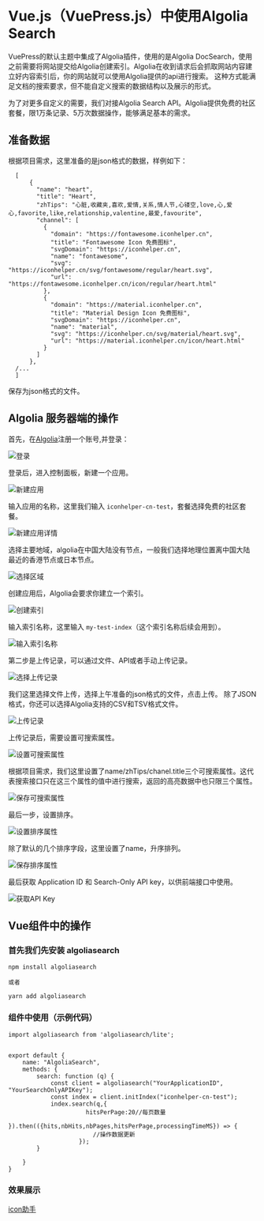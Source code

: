 
# Vue.js（VuePress.js）中使用Algolia Search

VuePress的默认主题中集成了Algolia插件，使用的是Algolia DocSearch，使用之前需要将网站提交给Algolia创建索引。Algolia在收到请求后会抓取网站内容建立好内容索引后，你的网站就可以使用Algolia提供的api进行搜索。
这种方式能满足文档的搜索要求，但不能自定义搜索的数据结构以及展示的形式。

为了对更多自定义的需要，我们对接Algolia Search API。Algolia提供免费的社区套餐，限1万条记录、5万次数据操作，能够满足基本的需求。


## 准备数据

根据项目需求，这里准备的是json格式的数据，样例如下：

      [
          {
            "name": "heart",
            "title": "Heart",
            "zhTips": "心脏,收藏夹,喜欢,爱情,关系,情人节,心镂空,love,心,爱心,favorite,like,relationship,valentine,最爱,favourite",
            "channel": [
              {
                "domain": "https://fontawesome.iconhelper.cn",
                "title": "Fontawesome Icon 免费图标",
                "svgDomain": "https://iconhelper.cn",
                "name": "fontawesome",
                "svg": "https://iconhelper.cn/svg/fontawesome/regular/heart.svg",
                "url": "https://fontawesome.iconhelper.cn/icon/regular/heart.html"
              },
              {
                "domain": "https://material.iconhelper.cn",
                "title": "Material Design Icon 免费图标",
                "svgDomain": "https://iconhelper.cn",
                "name": "material",
                "svg": "https://iconhelper.cn/svg/material/heart.svg",
                "url": "https://material.iconhelper.cn/icon/heart.html"
              }
            ]
          },
      /...
      ]
      
      
保存为json格式的文件。


## Algolia 服务器端的操作


首先，在[Algolia](https://www.algolia.com)注册一个账号,并登录：

![登录](/images/blog/log/create-algolia/1-login.png)


登录后，进入控制面板，新建一个应用。

![新建应用](/images/blog/log/create-algolia/2-create-app.png)

输入应用的名称，这里我们输入 `iconhelper-cn-test`，套餐选择免费的社区套餐。

![新建应用详情](/images/blog/log/create-algolia/3-create-app-detail.png)

选择主要地域，algolia在中国大陆没有节点，一般我们选择地理位置离中国大陆最近的香港节点或日本节点。

![选择区域](/images/blog/log/create-algolia/4-select-main-region.png)


创建应用后，Algolia会要求你建立一个索引。


![创建索引](/images/blog/log/create-algolia/5-create-index.png)


输入索引名称，这里输入 `my-test-index`（这个索引名称后续会用到）。

![输入索引名称](/images/blog/log/create-algolia/6-create-index.png)

第二步是上传记录，可以通过文件、API或者手动上传记录。

![选择上传记录](/images/blog/log/create-algolia/7-upload-records.png)

我们这里选择文件上传，选择上午准备的json格式的文件，点击上传。 除了JSON格式，你还可以选择Algolia支持的CSV和TSV格式文件。


![上传记录](/images/blog/log/create-algolia/8-upload-records-detail.png)

上传记录后，需要设置可搜索属性。

![设置可搜索属性](/images/blog/log/create-algolia/9-config-attribute.png)


根据项目需求，我们这里设置了name/zhTips/chanel.title三个可搜索属性。这代表搜索接口只在这三个属性的值中进行搜索，返回的高亮数据中也只限三个属性。

![保存可搜索属性](/images/blog/log/create-algolia/10-config-attribute-save.png)

最后一步，设置排序。

![设置排序属性](/images/blog/log/create-algolia/11-config-ranking.png)

除了默认的几个排序字段，这里设置了name，升序排列。

![保存排序属性](/images/blog/log/create-algolia/12-config-ranking-detail.png)


最后获取 Application ID 和 Search-Only API key，以供前端接口中使用。

![获取API Key](/images/blog/log/create-algolia/13-get-api-keys.png)


## Vue组件中的操作


### 首先我们先安装 algoliasearch

    npm install algoliasearch
    
    或者
    
    yarn add algoliasearch
    

### 组件中使用（示例代码）


    import algoliasearch from 'algoliasearch/lite';


    export default {
        name: "AlgoliaSearch",        
        methods: {
            search: function (q) {
                const client = algoliasearch("YourApplicationID", "YourSearchOnlyAPIKey");                
                const index = client.initIndex("iconhelper-cn-test");
                index.search(q,{
                          hitsPerPage:20//每页数量
                        }).then(({hits,nbHits,nbPages,hitsPerPage,processingTimeMS}) => {
                            //操作数据更新
                        });
            }
        
        }
    }



### 效果展示

[icon助手](https://iconhelper.cn)

    

            
            

    